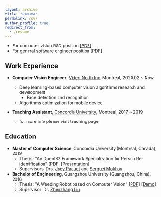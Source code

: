 ```yaml
---
layout: archive
title: "Resume"
permalink: /cv/
author_profile: true
redirect_from:
  - /resume
---
```


- For computer vision R&D position
  [\[PDF\]](https://www.dropbox.com/s/hx145rzdxsgpwd0/Haotao-Lai-Resume-DS.pdf?dl=0)
- For general software engineer position
  [\[PDF\]](https://www.dropbox.com/s/hsvselmxi2g9rww/Haotao-Lai-Resume-BE.pdf?dl=0)


## Work Experience

- **Computer Vision Engineer**,
  [Videri North Inc](https://www.linkedin.com/company/videri/?originalSubdomain=ca),
  Montreal, 2020.02 ~ Now
  - Deep leanring-based computer vision algorithms research and development
    - Face detection and recognition
  - Algorithms optimization for mobile device

- **Teaching Assistant**,
  [Concordia University](http://www.concordia.ca),
  Montreal, 2017 ~ 2019
  - for more info please visit teaching page


## Education

- **Master of Computer Science**, Concordia University (Montreal, Canada), 2019
  - Thesis: "An OpenISS Framework Specialization for Person Re-identification"
  [\[PDF\]](https://github.com/laihaotao/MyMasterThesis/raw/master/final_version.pdf)
  [\[Presentation\]](https://github.com/laihaotao/MyMasterThesis/raw/master/presentation/presentation.pdf)
  - Supervisors: Drs. [Joey Paquet](https://users.encs.concordia.ca/~paquet/wiki/index.php?title=Main_Page) and [Serguei Mokhov](https://users.encs.concordia.ca/~mokhov/)
- **Bachelor of Engineering**, Guangzhou University (Guangzhou, China), 2016
  - Thesis: "A Weeding Robot based on Computer Vision"
  [\[PDF\]]()
  [\[Demo\]](https://www.youtube.com/watch?v=4Qx2GHp2ZlI)
  - Supervisor: Dr. [Zhenzhang Liu](http://jd.gzhu.edu.cn/info/1098/2494.htm)


<!-- Publications
======
  <ul>{% for post in site.publications %}
    {% include archive-single-cv.html %}
  {% endfor %}</ul>

Talks
======
  <ul>{% for post in site.talks %}
    {% include archive-single-talk-cv.html %}
  {% endfor %}</ul>

Teaching
======
  <ul>{% for post in site.teaching %}
    {% include archive-single-cv.html %}
  {% endfor %}</ul> -->
